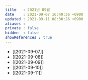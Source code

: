```yaml
---
title   : 2021년 09월
date    : 2021-09-07 16:49:36 +0900
updated : 2021-09-11 08:30:26 +0900
aliases : 
private : false
hidden  : false
showReferences : true
---
```

- [[2021-09-07]]
- [[2021-09-08]]
- [[2021-09-09]]
- [[2021-09-10]]
- [[2021-09-11]]

